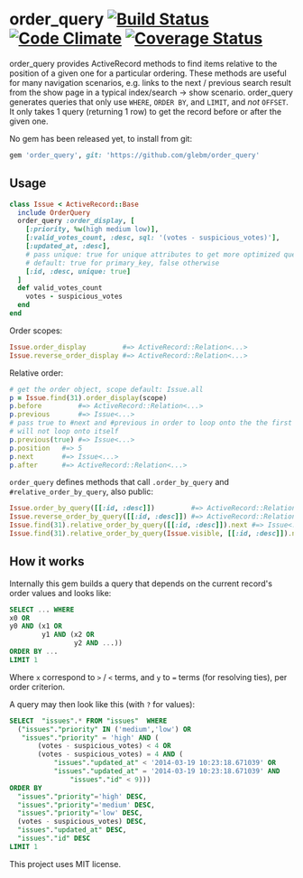 # order_query [![Build Status][travis-badge]][travis] [![Code Climate][codeclimate-badge]][codeclimate] [![Coverage Status][coveralls-badge]][coveralls]

order_query provides ActiveRecord methods to find items relative to the position of a given one for a particular ordering. These methods are useful for many navigation scenarios, e.g. links to the next / previous search result from the show page in a typical index/search -> show scenario.
order_query generates queries that only use `WHERE`, `ORDER BY`, and `LIMIT`, and *not* `OFFSET`. It only takes 1 query (returning 1 row) to get the record before or after the given one.

No gem has been released yet, to install from git:

```ruby
gem 'order_query', git: 'https://github.com/glebm/order_query'
```

## Usage

```ruby
class Issue < ActiveRecord::Base
  include OrderQuery
  order_query :order_display, [
    [:priority, %w(high medium low)],
    [:valid_votes_count, :desc, sql: '(votes - suspicious_votes)'],
    [:updated_at, :desc],
    # pass unique: true for unique attributes to get more optimized queries
    # default: true for primary_key, false otherwise
    [:id, :desc, unique: true]
  ]
  def valid_votes_count
    votes - suspicious_votes
  end
end
```

Order scopes:

```ruby
Issue.order_display         #=> ActiveRecord::Relation<...>
Issue.reverse_order_display #=> ActiveRecord::Relation<...>
```

Relative order:

```ruby
# get the order object, scope default: Issue.all
p = Issue.find(31).order_display(scope)
p.before         #=> ActiveRecord::Relation<...>
p.previous       #=> Issue<...>
# pass true to #next and #previous in order to loop onto the the first / last record
# will not loop onto itself
p.previous(true) #=> Issue<...>
p.position   #=> 5
p.next       #=> Issue<...>
p.after      #=> ActiveRecord::Relation<...>
```

`order_query` defines methods that call `.order_by_query` and `#relative_order_by_query`, also public:

```ruby
Issue.order_by_query([[:id, :desc]])         #=> ActiveRecord::Relation<...>
Issue.reverse_order_by_query([[:id, :desc]]) #=> ActiveRecord::Relation<...>
Issue.find(31).relative_order_by_query([[:id, :desc]]).next #=> Issue<...>
Issue.find(31).relative_order_by_query(Issue.visible, [[:id, :desc]]).next #=> Issue<...>
```

## How it works

Internally this gem builds a query that depends on the current record's order values and looks like:

```sql
SELECT ... WHERE
x0 OR
y0 AND (x1 OR
        y1 AND (x2 OR
                y2 AND ...))
ORDER BY ...
LIMIT 1
```

Where `x` correspond to `>` / `<` terms, and `y` to `=` terms (for resolving ties), per order criterion.

A query may then look like this (with `?` for values):

```sql
SELECT  "issues".* FROM "issues"  WHERE
  ("issues"."priority" IN ('medium','low') OR
   "issues"."priority" = 'high' AND (
       (votes - suspicious_votes) < 4 OR
       (votes - suspicious_votes) = 4 AND (
           "issues"."updated_at" < '2014-03-19 10:23:18.671039' OR
           "issues"."updated_at" = '2014-03-19 10:23:18.671039' AND
               "issues"."id" < 9)))
ORDER BY
  "issues"."priority"='high' DESC,
  "issues"."priority"='medium' DESC,
  "issues"."priority"='low' DESC,
  (votes - suspicious_votes) DESC,
  "issues"."updated_at" DESC,
  "issues"."id" DESC
LIMIT 1
```

This project uses MIT license.


[travis]: http://travis-ci.org/glebm/order_query
[travis-badge]: http://img.shields.io/travis/glebm/order_query.svg
[gemnasium]: https://gemnasium.com/glebm/order_query
[codeclimate]: https://codeclimate.com/github/glebm/order_query
[codeclimate-badge]: http://img.shields.io/codeclimate/github/glebm/order_query.svg
[coveralls]: https://coveralls.io/r/glebm/order_query
[coveralls-badge]: http://img.shields.io/coveralls/glebm/order_query.svg
